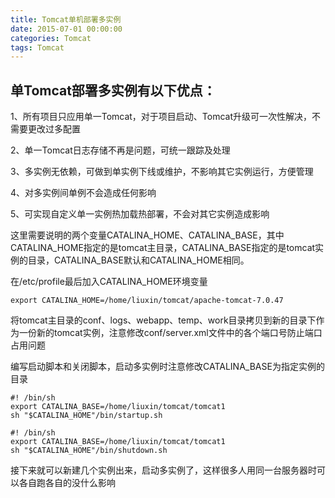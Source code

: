 ```yaml
---
title: Tomcat单机部署多实例
date: 2015-07-01 00:00:00
categories: Tomcat
tags: Tomcat
---
```


## 单Tomcat部署多实例有以下优点：

 1、所有项目只应用单一Tomcat，对于项目启动、Tomcat升级可一次性解决，不需要更改过多配置

 2、单一Tomcat日志存储不再是问题，可统一跟踪及处理

 3、多实例无依赖，可做到单实例下线或维护，不影响其它实例运行，方便管理

 4、对多实例间单例不会造成任何影响

 5、可实现自定义单一实例热加载热部署，不会对其它实例造成影响

这里需要说明的两个变量CATALINA_HOME、CATALINA_BASE，其中CATALINA_HOME指定的是tomcat主目录，CATALINA_BASE指定的是tomcat实例的目录，CATALINA_BASE默认和CATALINA_HOME相同。

在/etc/profile最后加入CATALINA_HOME环境变量

```
export CATALINA_HOME=/home/liuxin/tomcat/apache-tomcat-7.0.47
```
将tomcat主目录的conf、logs、webapp、temp、work目录拷贝到新的目录下作为一份新的tomcat实例，注意修改conf/server.xml文件中的各个端口号防止端口占用问题

编写启动脚本和关闭脚本，启动多实例时注意修改CATALINA_BASE为指定实例的目录

```
#! /bin/sh
export CATALINA_BASE=/home/liuxin/tomcat/tomcat1
sh "$CATALINA_HOME"/bin/startup.sh
```
```
#! /bin/sh
export CATALINA_BASE=/home/liuxin/tomcat/tomcat1
sh "$CATALINA_HOME"/bin/shutdown.sh
```
接下来就可以新建几个实例出来，启动多实例了，这样很多人用同一台服务器时可以各自跑各自的没什么影响